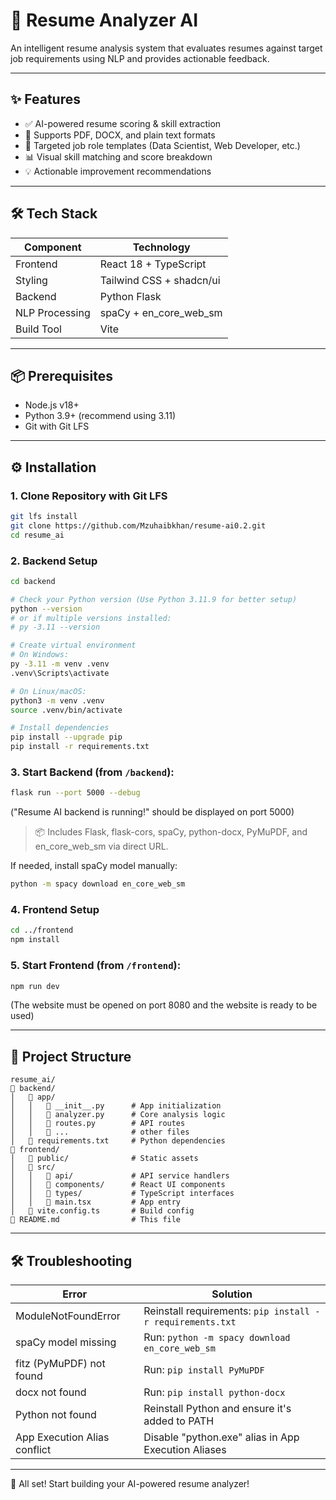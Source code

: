 # 🧠 Resume Analyzer AI

An intelligent resume analysis system that evaluates resumes against target job requirements using NLP and provides actionable feedback.

---

## ✨ Features

* ✅ AI-powered resume scoring & skill extraction
* 📄 Supports PDF, DOCX, and plain text formats
* 🎯 Targeted job role templates (Data Scientist, Web Developer, etc.)
* 📊 Visual skill matching and score breakdown
* 💡 Actionable improvement recommendations

---

## 🛠️ Tech Stack

| Component      | Technology                |
| -------------- | ------------------------- |
| Frontend       | React 18 + TypeScript     |
| Styling        | Tailwind CSS + shadcn/ui  |
| Backend        | Python Flask              |
| NLP Processing | spaCy + en\_core\_web\_sm |
| Build Tool     | Vite                      |

---

## 📦 Prerequisites

* Node.js v18+
* Python 3.9+ (recommend using 3.11)
* Git with Git LFS

---

## ⚙️ Installation

### 1. Clone Repository with Git LFS

```bash
git lfs install
git clone https://github.com/Mzuhaibkhan/resume-ai0.2.git
cd resume_ai
```

### 2. Backend Setup

```bash
cd backend

# Check your Python version (Use Python 3.11.9 for better setup)
python --version
# or if multiple versions installed:
# py -3.11 --version

# Create virtual environment
# On Windows:
py -3.11 -m venv .venv
.venv\Scripts\activate

# On Linux/macOS:
python3 -m venv .venv
source .venv/bin/activate

# Install dependencies
pip install --upgrade pip
pip install -r requirements.txt
```
### 3. Start Backend (from `/backend`):

```bash
flask run --port 5000 --debug
```
("Resume AI backend is running!" should be displayed on port 5000)


> 📦 Includes Flask, flask-cors, spaCy, python-docx, PyMuPDF, and en\_core\_web\_sm via direct URL.

If needed, install spaCy model manually:

```bash
python -m spacy download en_core_web_sm
```

### 4. Frontend Setup

```bash
cd ../frontend
npm install
```

### 5. Start Frontend (from `/frontend`):

```bash
npm run dev
```
(The website must be opened on port 8080 and the website is ready to be used)

---

## 📁 Project Structure

```
resume_ai/
🔺 backend/
│   🔺 app/
│   │   🔺 __init__.py      # App initialization
│   │   🔺 analyzer.py      # Core analysis logic
│   │   🔺 routes.py        # API routes
│   │   🔺 ...              # other files
│   🔺 requirements.txt     # Python dependencies
🔺 frontend/
│   🔺 public/              # Static assets
│   🔺 src/
│   │   🔺 api/             # API service handlers
│   │   🔺 components/      # React UI components
│   │   🔺 types/           # TypeScript interfaces
│   │   🔺 main.tsx         # App entry
│   🔺 vite.config.ts       # Build config
🔺 README.md                # This file
```

---

## 🛠️ Troubleshooting

| Error                        | Solution                                                  |
| ---------------------------- | --------------------------------------------------------- |
| ModuleNotFoundError          | Reinstall requirements: `pip install -r requirements.txt` |
| spaCy model missing          | Run: `python -m spacy download en_core_web_sm`            |
| fitz (PyMuPDF) not found     | Run: `pip install PyMuPDF`                                |
| docx not found               | Run: `pip install python-docx`                            |
| Python not found             | Reinstall Python and ensure it's added to PATH            |
| App Execution Alias conflict | Disable "python.exe" alias in App Execution Aliases       |

---

📅 All set! Start building your AI-powered resume analyzer!
